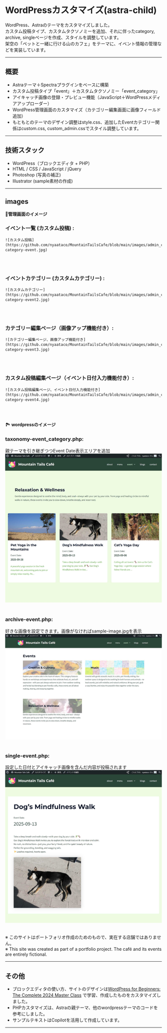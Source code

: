 # WordPressカスタマイズ(astra-child)

WordPress、Astraのテーマをカスタマイズしました。  
カスタム投稿タイプ、カスタムタクソノミーを追加、それに伴ったcategory, archive, singleページを作成、スタイルを調整しています。  
架空の「ペットと一緒に行ける山のカフェ」をテーマに、イベント情報の管理などを実装しています。

---

## 概要

- Astraテーマ＋Spectraプラグインをベースに構築
- カスタム投稿タイプ「event」＋カスタムタクソノミー「event_category」
- アイキャッチ画像の登録・プレビュー機能（JavaScript＋WordPressメディアアップローダー）
- WordPress管理画面のカスタマイズ（カテゴリー編集画面に画像フィールド追加）
- もともとのテーマのデザイン調整はstyle.css、追加したEventカテゴリー関係はcustom.css, custom_admin.cssでスタイル調整しています。


---

## 技術スタック

- WordPress（ブロックエディタ + PHP）
- HTML / CSS / JavaScript / jQuery
- Photoshop (写真の補正)
- Illustrator (sample素材の作成)

---

## images

🧩**管理画面のイメージ**
<br>
### イベント一覧 (カスタム投稿) :  
    ![カスタム投稿](https://github.com/nyaataco/MountainTailsCafe/blob/main/images/admin_custom-category-event.jpg)
<br><br>
### イベントカテゴリー (カスタムカテゴリー) :  
    ![カスタムカテゴリー](https://github.com/nyaataco/MountainTailsCafe/blob/main/images/admin_custom-category-event2.jpg)
<br><br>
### カテゴリー編集ページ（画像アップ機能付き）:  
    ![カテゴリー編集ページ、画像アップ機能付き](https://github.com/nyaataco/MountainTailsCafe/blob/main/images/admin_custom-category-event3.jpg)
<br><br>
### カスタム投稿編集ページ（イベント日付入力機能付き）:  
    ![カスタム投稿編集ページ、イベント日付入力機能付き](https://github.com/nyaataco/MountainTailsCafe/blob/main/images/admin_custom-category-event4.jpg)
<br><br>

🏞️ **wordpressのイメージ**
<br>
### taxonomy-event_category.php:  
親テーマを引き継ぎつつEvent Date表示エリアを追加  
    ![taxonomy-event_category.php](https://github.com/nyaataco/MountainTailsCafe/blob/main/images/taxonomy-event_category.jpg)
<br><br>
### archive-event.php:  
好きな画像を設定できます。画像がなければsample-image.jpgを表示  
    ![archive-event.php](https://github.com/nyaataco/MountainTailsCafe/blob/main/images/archive-event.jpg)
<br><br>
### single-event.php:  
設定した日付とアイキャッチ画像を含んだ内容が投稿されます  
    ![single-event.php](https://github.com/nyaataco/MountainTailsCafe/blob/main/images/single-event.jpg)
<br><br>

※ このサイトはポートフォリオ作成のためのもので、実在する店舗ではありません。  
※ This site was created as part of a portfolio project. The café and its events are entirely fictional.

---

## その他

- ブロックエディタの使い方、サイトのデザインは[WordPress for Beginners: The Complete 2024 Master Class](https://www.udemy.com/course/wordpress-for-beginners-the-complete-2019-wordpress-guide/?srsltid=AfmBOopa9PHOUjp1yTAU0-mgcL3QsbAvhoZ2r616mu-TsvPkbAOE1wbK&couponCode=PMNVD2525) で学習、作成したものをカスタマイズしました。
- PHPカスタマイズは、Astraの親テーマ、他のwordpressテーマのコードを参考にしました。
- サンプルテキストはCopilotを活用して作成しています。

---

